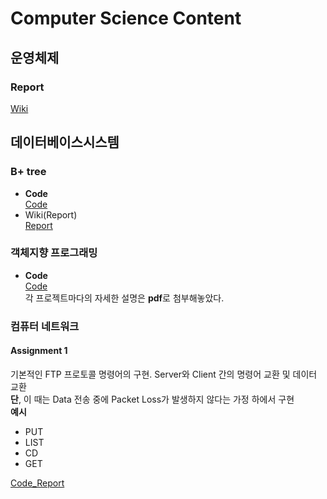 # Computer Science Content  
## 운영체제  
### Report  
[Wiki](https://github.com/rlqja1107/Computer-Science/wiki)
## 데이터베이스시스템  
### B+ tree  
* **Code**  
[Code](https://github.com/rlqja1107/DatabaseSystem/tree/master/B%2Btree)  
* Wiki(Report)  
[Report](https://github.com/rlqja1107/DatabaseSystem/wiki/B-tree-Implementation)
### 객체지향 프로그래밍  
* **Code**  
[Code](https://github.com/rlqja1107/Computer-Science/tree/master/Object-Oriented%20Programming)  
각 프로젝트마다의 자세한 설명은 **pdf**로 첨부해놓았다.  
### 컴퓨터 네트워크  
#### Assignment 1  
기본적인 FTP 프로토콜 명령어의 구현. Server와 Client 간의 명령어 교환 및 데이터 교환  
**단**, 이 때는 Data 전송 중에 Packet Loss가 발생하지 않다는 가정 하에서 구현  
**예시**   
* PUT  
* LIST  
* CD  
* GET  

[Code_Report](https://github.com/rlqja1107/Computer-Science/tree/master/Computer-Network/FTP_Principal_Function)
